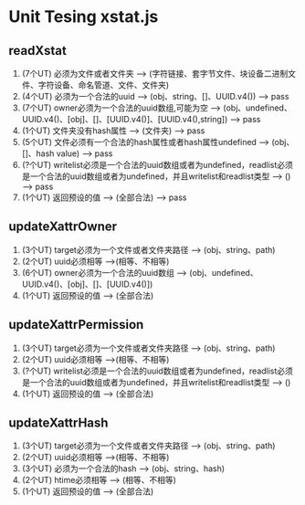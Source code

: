 # Unit Tesing xstat.js

## readXstat
1. (7个UT) 必须为文件或者文件夹 --> (字符链接、套字节文件、块设备二进制文件、字符设备、命名管道、文件、文件夹)
2. (4个UT) 必须为一个合法的uuid --> (obj、string、[]、UUID.v4()) --> pass
3. (7个UT) owner必须为一个合法的uuid数组,可能为空 --> (obj、undefined、UUID.v4()、[obj]、[]、[UUID.v4()]、[UUID.v4(),string]) --> pass
4. (1个UT) 文件夹没有hash属性 --> (文件夹) --> pass
5. (5个UT) 文件必须有一个合法的hash属性或者hash属性undefined --> (obj、[]、hash value)  --> pass
6. (?个UT) writelist必须是一个合法的uuid数组或者为undefined，readlist必须是一个合法的uuid数组或者为undefined，并且writelist和readlist类型 --> () --> pass
7. (1个UT) 返回预设的值 --> (全部合法) --> pass

## updateXattrOwner
1. (3个UT) target必须为一个文件或者文件夹路径 --> (obj、string、path)
2. (2个UT) uuid必须相等 -->(相等、不相等)
3. (6个UT) owner必须为一个合法的uuid数组 --> (obj、undefined、UUID.v4()、[obj]、[]、[UUID.v4()])
4. (1个UT) 返回预设的值 --> (全部合法)

## updateXattrPermission
1. (3个UT) target必须为一个文件或者文件夹路径 --> (obj、string、path)
2. (2个UT) uuid必须相等 -->(相等、不相等)
3. (?个UT) writelist必须是一个合法的uuid数组或者为undefined，readlist必须是一个合法的uuid数组或者为undefined，并且writelist和readlist类型 --> ()
4. (1个UT) 返回预设的值 --> (全部合法)

## updateXattrHash
1. (3个UT) target必须为一个文件或者文件夹路径 --> (obj、string、path)
2. (2个UT) uuid必须相等 -->(相等、不相等)
3. (3个UT) 必须为一个合法的hash --> (obj、string、hash)
4. (2个UT) htime必须相等 --> (相等、不相等)
5. (1个UT) 返回预设的值 --> (全部合法)
